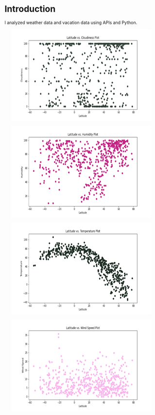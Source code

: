 # Introduction

I analyzed weather data and vacation data using APIs and Python.

<p align="center">
  <img width="460" height="300" src="lat_cloud.png">
</p>

<p align="center">
  <img width="460" height="300" src="lat_humd.png">
</p>

<p align="center">
  <img width="460" height="300" src="lat_temp.png">
</p>

<p align="center">
  <img width="460" height="300" src="lat_wind.png">
</p>
